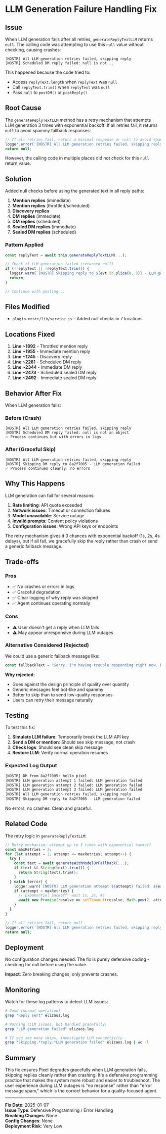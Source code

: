 # LLM Generation Failure Handling Fix

## Issue

When LLM generation fails after all retries, `generateReplyTextLLM` returns `null`. The calling code was attempting to use this `null` value without checking, causing crashes:

```
[NOSTR] All LLM generation retries failed, skipping reply
[NOSTR] Scheduled DM reply failed: null is not...
```

This happened because the code tried to:
- Access `replyText.length` when `replyText` was `null`
- Call `replyText.trim()` when `replyText` was `null`
- Pass `null` to `postDM()` or `postReply()`

## Root Cause

The `generateReplyTextLLM` method has a retry mechanism that attempts LLM generation 3 times with exponential backoff. If all retries fail, it returns `null` to avoid spammy fallback responses:

```javascript
// If all retries fail, return a minimal response or null to avoid spammy fallbacks
logger.error('[NOSTR] All LLM generation retries failed, skipping reply');
return null;
```

However, the calling code in multiple places did not check for this `null` return value.

## Solution

Added null checks before using the generated text in all reply paths:

1. **Mention replies** (immediate)
2. **Mention replies** (throttled/scheduled)
3. **Discovery replies**
4. **DM replies** (immediate)
5. **DM replies** (scheduled)
6. **Sealed DM replies** (immediate)
7. **Sealed DM replies** (scheduled)

### Pattern Applied

```javascript
const replyText = await this.generateReplyTextLLM(...);

// Check if LLM generation failed (returned null)
if (!replyText || !replyText.trim()) {
  logger.warn(`[NOSTR] Skipping reply to ${evt.id.slice(0, 8)} - LLM generation failed`);
  return;
}

// Continue with posting...
```

## Files Modified

- `plugin-nostr/lib/service.js` - Added null checks in 7 locations

## Locations Fixed

1. **Line ~1892** - Throttled mention reply
2. **Line ~1955** - Immediate mention reply  
3. **Line ~1245** - Discovery reply
4. **Line ~2281** - Scheduled DM reply
5. **Line ~2344** - Immediate DM reply
6. **Line ~2473** - Scheduled sealed DM reply
7. **Line ~2492** - Immediate sealed DM reply

## Behavior After Fix

When LLM generation fails:

### Before (Crash)
```
[NOSTR] All LLM generation retries failed, skipping reply
[NOSTR] Scheduled DM reply failed: null is not an object
💥 Process continues but with errors in logs
```

### After (Graceful Skip)
```
[NOSTR] All LLM generation retries failed, skipping reply
[NOSTR] Skipping DM reply to 8a2f7005 - LLM generation failed
✅ Process continues cleanly, no errors
```

## Why This Happens

LLM generation can fail for several reasons:
1. **Rate limiting**: API quota exceeded
2. **Network issues**: Timeout or connection failures
3. **Model unavailable**: Service outage
4. **Invalid prompts**: Content policy violations
5. **Configuration issues**: Wrong API keys or endpoints

The retry mechanism gives it 3 chances with exponential backoff (1s, 2s, 4s delays), but if all fail, we gracefully skip the reply rather than crash or send a generic fallback message.

## Trade-offs

### Pros
- ✅ No crashes or errors in logs
- ✅ Graceful degradation
- ✅ Clear logging of why reply was skipped
- ✅ Agent continues operating normally

### Cons
- ⚠️ User doesn't get a reply when LLM fails
- ⚠️ May appear unresponsive during LLM outages

### Alternative Considered (Rejected)

We could use a generic fallback message like:
```javascript
const fallbackText = "Sorry, I'm having trouble responding right now. Please try again later.";
```

**Why rejected:**
- Goes against the design principle of quality over quantity
- Generic messages feel bot-like and spammy
- Better to skip than to send low-quality responses
- Users can retry their message naturally

## Testing

To test this fix:

1. **Simulate LLM failure**: Temporarily break the LLM API key
2. **Send a DM or mention**: Should see skip message, not crash
3. **Check logs**: Should see clean skip message
4. **Restore LLM**: Verify normal operation resumes

### Expected Log Output

```bash
[NOSTR] DM from 8a2f7005: hello pixel
[NOSTR] LLM generation attempt 1 failed: LLM generation failed
[NOSTR] LLM generation attempt 2 failed: LLM generation failed
[NOSTR] LLM generation attempt 3 failed: LLM generation failed
[NOSTR] All LLM generation retries failed, skipping reply
[NOSTR] Skipping DM reply to 8a2f7005 - LLM generation failed
```

No errors, no crashes. Clean and graceful.

## Related Code

The retry logic in `generateReplyTextLLM`:

```javascript
// Retry mechanism: attempt up to 3 times with exponential backoff
const maxRetries = 3;
for (let attempt = 1; attempt <= maxRetries; attempt++) {
  try {
    const text = await generateWithModelOrFallback(...);
    if (text && String(text).trim()) {
      return String(text).trim();
    }
  } catch (error) {
    logger.warn(`[NOSTR] LLM generation attempt ${attempt} failed: ${error.message}`);
    if (attempt < maxRetries) {
      // Exponential backoff: wait 1s, 2s, 4s
      await new Promise(resolve => setTimeout(resolve, Math.pow(2, attempt - 1) * 1000));
    }
  }
}

// If all retries fail, return null
logger.error('[NOSTR] All LLM generation retries failed, skipping reply');
return null;
```

## Deployment

No configuration changes needed. The fix is purely defensive coding - checking for null before using the value.

**Impact**: Zero breaking changes, only prevents crashes.

## Monitoring

Watch for these log patterns to detect LLM issues:

```bash
# Good (normal operation)
grep "Reply sent" elizaos.log

# Warning (LLM issues, but handled gracefully)
grep "LLM generation failed" elizaos.log

# If you see many skips, investigate LLM connectivity
grep "Skipping.*reply.*LLM generation failed" elizaos.log | wc -l
```

## Summary

This fix ensures Pixel degrades gracefully when LLM generation fails, skipping replies cleanly rather than crashing. It's a defensive programming practice that makes the system more robust and easier to troubleshoot. The user experience during LLM outages is "no response" rather than "error message spam," which is the correct behavior for a quality-focused agent.

---

**Fix Date**: 2025-01-07  
**Issue Type**: Defensive Programming / Error Handling  
**Breaking Changes**: None  
**Config Changes**: None  
**Deployment Risk**: Very Low
